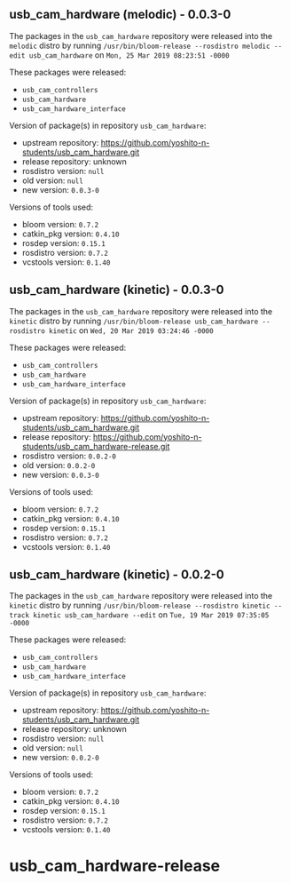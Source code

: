 ## usb_cam_hardware (melodic) - 0.0.3-0

The packages in the `usb_cam_hardware` repository were released into the `melodic` distro by running `/usr/bin/bloom-release --rosdistro melodic --edit usb_cam_hardware` on `Mon, 25 Mar 2019 08:23:51 -0000`

These packages were released:
- `usb_cam_controllers`
- `usb_cam_hardware`
- `usb_cam_hardware_interface`

Version of package(s) in repository `usb_cam_hardware`:

- upstream repository: https://github.com/yoshito-n-students/usb_cam_hardware.git
- release repository: unknown
- rosdistro version: `null`
- old version: `null`
- new version: `0.0.3-0`

Versions of tools used:

- bloom version: `0.7.2`
- catkin_pkg version: `0.4.10`
- rosdep version: `0.15.1`
- rosdistro version: `0.7.2`
- vcstools version: `0.1.40`


## usb_cam_hardware (kinetic) - 0.0.3-0

The packages in the `usb_cam_hardware` repository were released into the `kinetic` distro by running `/usr/bin/bloom-release usb_cam_hardware --rosdistro kinetic` on `Wed, 20 Mar 2019 03:24:46 -0000`

These packages were released:
- `usb_cam_controllers`
- `usb_cam_hardware`
- `usb_cam_hardware_interface`

Version of package(s) in repository `usb_cam_hardware`:

- upstream repository: https://github.com/yoshito-n-students/usb_cam_hardware.git
- release repository: https://github.com/yoshito-n-students/usb_cam_hardware-release.git
- rosdistro version: `0.0.2-0`
- old version: `0.0.2-0`
- new version: `0.0.3-0`

Versions of tools used:

- bloom version: `0.7.2`
- catkin_pkg version: `0.4.10`
- rosdep version: `0.15.1`
- rosdistro version: `0.7.2`
- vcstools version: `0.1.40`


## usb_cam_hardware (kinetic) - 0.0.2-0

The packages in the `usb_cam_hardware` repository were released into the `kinetic` distro by running `/usr/bin/bloom-release --rosdistro kinetic --track kinetic usb_cam_hardware --edit` on `Tue, 19 Mar 2019 07:35:05 -0000`

These packages were released:
- `usb_cam_controllers`
- `usb_cam_hardware`
- `usb_cam_hardware_interface`

Version of package(s) in repository `usb_cam_hardware`:

- upstream repository: https://github.com/yoshito-n-students/usb_cam_hardware.git
- release repository: unknown
- rosdistro version: `null`
- old version: `null`
- new version: `0.0.2-0`

Versions of tools used:

- bloom version: `0.7.2`
- catkin_pkg version: `0.4.10`
- rosdep version: `0.15.1`
- rosdistro version: `0.7.2`
- vcstools version: `0.1.40`


# usb_cam_hardware-release